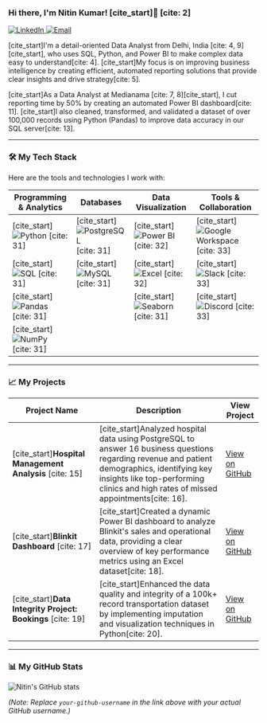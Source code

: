 ### Hi there, I'm Nitin Kumar! [cite_start]👋 [cite: 2]

<p align="left">
  <a href="your-linkedin-url" target="_blank">
    <img src="https://img.shields.io/badge/LinkedIn-0077B5?style=for-the-badge&logo=linkedin&logoColor=white" alt="LinkedIn"/>
  </a>
  <a href="mailto:Nitin321x@gmail.com">
    <img src="https://img.shields.io/badge/Email-D14836?style=for-the-badge&logo=gmail&logoColor=white" alt="Email"/>
  </a>
</p>

[cite_start]I'm a detail-oriented Data Analyst from Delhi, India [cite: 4, 9][cite_start], who uses SQL, Python, and Power BI to make complex data easy to understand[cite: 4]. [cite_start]My focus is on improving business intelligence by creating efficient, automated reporting solutions that provide clear insights and drive strategy[cite: 5].

[cite_start]As a Data Analyst at Medianama [cite: 7, 8][cite_start], I cut reporting time by 50% by creating an automated Power BI dashboard[cite: 11]. [cite_start]I also cleaned, transformed, and validated a dataset of over 100,000 records using Python (Pandas) to improve data accuracy in our SQL server[cite: 13].

---

### 🛠️ My Tech Stack

Here are the tools and technologies I work with:

| Programming & Analytics | Databases | Data Visualization | Tools & Collaboration |
|---|---|---|---|
| [cite_start]![Python](https://img.shields.io/badge/Python-3776AB?style=for-the-badge&logo=python&logoColor=white) [cite: 31] | [cite_start]![PostgreSQL](https://img.shields.io/badge/PostgreSQL-316192?style=for-the-badge&logo=postgresql&logoColor=white) [cite: 31] | [cite_start]![Power BI](https://img.shields.io/badge/Power%20BI-F2C811?style=for-the-badge&logo=powerbi&logoColor=black) [cite: 32] | [cite_start]![Google Workspace](https://img.shields.io/badge/Google%20Workspace-4285F4?style=for-the-badge&logo=google&logoColor=white) [cite: 33] |
| [cite_start]![SQL](https://img.shields.io/badge/SQL-025E8C?style=for-the-badge&logo=sql&logoColor=white) [cite: 31] | [cite_start]![MySQL](https://img.shields.io/badge/MySQL-4479A1?style=for-the-badge&logo=mysql&logoColor=white) [cite: 31] | [cite_start]![Excel](https://img.shields.io/badge/Excel-217346?style=for-the-badge&logo=microsoftexcel&logoColor=white) [cite: 32] | [cite_start]![Slack](https://img.shields.io/badge/Slack-4A154B?style=for-the-badge&logo=slack&logoColor=white) [cite: 33] |
| [cite_start]![Pandas](https://img.shields.io/badge/Pandas-150458?style=for-the-badge&logo=pandas&logoColor=white) [cite: 31] | | [cite_start]![Seaborn](https://img.shields.io/badge/Seaborn-882255?style=for-the-badge&logo=seaborn&logoColor=white) [cite: 31] | [cite_start]![Discord](https://img.shields.io/badge/Discord-5865F2?style=for-the-badge&logo=discord&logoColor=white) [cite: 33] |
| [cite_start]![NumPy](https://img.shields.io/badge/NumPy-013243?style=for-the-badge&logo=numpy&logoColor=white) [cite: 31] | | | |

---

### 📈 My Projects

| Project Name | Description | View Project |
|---|---|---|
| [cite_start]**Hospital Management Analysis** [cite: 15] | [cite_start]Analyzed hospital data using PostgreSQL to answer 16 business questions regarding revenue and patient demographics, identifying key insights like top-performing clinics and high rates of missed appointments[cite: 16]. | [View on GitHub](your-github-project-url-here) |
| [cite_start]**Blinkit Dashboard** [cite: 17] | [cite_start]Created a dynamic Power BI dashboard to analyze Blinkit's sales and operational data, providing a clear overview of key performance metrics using an Excel dataset[cite: 18]. | [View on GitHub](your-github-project-url-here) |
| [cite_start]**Data Integrity Project: Bookings** [cite: 19] | [cite_start]Enhanced the data quality and integrity of a 100k+ record transportation dataset by implementing imputation and visualization techniques in Python[cite: 20]. | [View on GitHub](your-github-project-url-here) |

---

### 📊 My GitHub Stats

![Nitin's GitHub stats](https://github-readme-stats.vercel.app/api?username=your-github-username&show_icons=true&theme=radical&hide_border=true&count_private=true)

*(Note: Replace `your-github-username` in the link above with your actual GitHub username.)*
